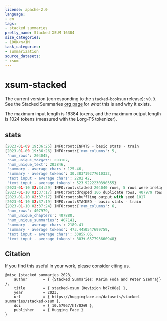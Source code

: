```yaml
---
license: apache-2.0
language:
- en
tags:
- stacked summaries
pretty_name: Stacked XSUM 16384
size_categories:
- 100K<n<1M
task_categories:
- summarization
source_datasets:
- xsum
---
```


# xsum-stacked

The current version (corresponding to the `stacked-booksum` release): `v0.3`. See the Stacked Summaries [org page](https://huggingface.co/stacked-summaries) for _what_ this is and why it exists.

The maximum input length is 16384 tokens, and the maximum output length is 1024 tokens (measured with the Long-T5 tokenizer). 

## stats


```python
[2023-01-09 19:36:25] INFO:root:INPUTS - basic stats - train
[2023-01-09 19:36:26] INFO:root:{'num_columns': 5,
 'num_rows': 204045,
 'num_unique_target': 203107,
 'num_unique_text': 203846,
 'summary - average chars': 125.46,
 'summary - average tokens': 30.383719277610332,
 'text input - average chars': 2202.42,
 'text input - average tokens': 523.9222230390355}
[2023-01-10 02:34:29] INFO:root:stacked 204040 rows, 5 rows were ineligible
[2023-01-10 02:37:17] INFO:root:dropped 106 duplicate rows, 407979 rows remain
[2023-01-10 02:37:17] INFO:root:shuffling output with seed 1017
[2023-01-10 02:37:19] INFO:root:STACKED - basic stats - train
[2023-01-10 02:37:24] INFO:root:{'num_columns': 6,
 'num_rows': 407979,
 'num_unique_chapters': 407880,
 'num_unique_summaries': 407141,
 'summary - average chars': 2189.41,
 'summary - average tokens': 473.4450547699759,
 'text input - average chars': 33855.06,
 'text input - average tokens': 8039.657793660948}
```


## Citation

If you find this useful in your work, please consider citing us.

```
@misc {stacked_summaries_2023,
	author       = { {Stacked Summaries: Karim Foda and Peter Szemraj} },
	title        = { stacked-xsum (Revision bd7c88e) },
	year         = 2023,
	url          = { https://huggingface.co/datasets/stacked-summaries/stacked-xsum },
	doi          = { 10.57967/hf/0269 },
	publisher    = { Hugging Face }
}
```